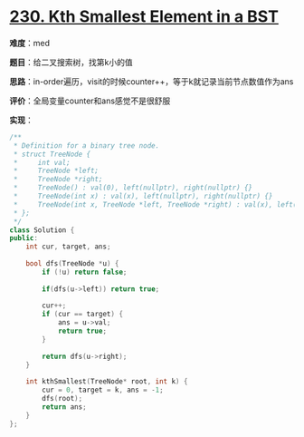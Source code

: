 # [230. Kth Smallest Element in a BST](https://leetcode.com/problems/kth-smallest-element-in-a-bst/)

**难度**：med

**题目**：给二叉搜索树，找第k小的值

**思路**：in-order遍历，visit的时候counter++，等于k就记录当前节点数值作为ans

**评价**：全局变量counter和ans感觉不是很舒服

**实现**：

```cpp
/**
 * Definition for a binary tree node.
 * struct TreeNode {
 *     int val;
 *     TreeNode *left;
 *     TreeNode *right;
 *     TreeNode() : val(0), left(nullptr), right(nullptr) {}
 *     TreeNode(int x) : val(x), left(nullptr), right(nullptr) {}
 *     TreeNode(int x, TreeNode *left, TreeNode *right) : val(x), left(left), right(right) {}
 * };
 */
class Solution {
public:
    int cur, target, ans;
    
    bool dfs(TreeNode *u) {
        if (!u) return false;
        
        if(dfs(u->left)) return true;
        
        cur++;
        if (cur == target) {
            ans = u->val;
            return true;
        }
        
        return dfs(u->right);
    }
    
    int kthSmallest(TreeNode* root, int k) {
        cur = 0, target = k, ans = -1;
        dfs(root);
        return ans;
    }
};
```